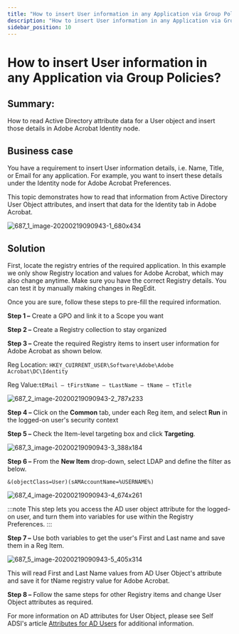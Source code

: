 ```yaml
---
title: "How to insert User information in any Application via Group Policies?"
description: "How to insert User information in any Application via Group Policies?"
sidebar_position: 10
---
```


# How to insert User information in any Application via Group Policies?

## Summary:

How to read Active Directory attribute data for a User object and insert those details in Adobe
Acrobat Identity node.

## Business case

You have a requirement to insert User information details, i.e. Name, Title, or Email for any
application. For example, you want to insert these details under the Identity node for Adobe Acrobat
Preferences.

This topic demonstrates how to read that information from Active Directory User Object attributes,
and insert that data for the Identity tab in Adobe Acrobat.

![687_1_image-20200219090943-1_680x434](/images/endpointpolicymanager/grouppolicy/687_1_image-20200219090943-1_680x434.webp)

## Solution

First, locate the registry entries of the required application. In this example we only show
Registry location and values for Adobe Acrobat, which may also change anytime. Make sure you have
the correct Registry details. You can test it by manually making changes in RegEdit.

Once you are sure, follow these steps to pre-fill the required information.

**Step 1 –** Create a GPO and link it to a Scope you want

**Step 2 –** Create a Registry collection to stay organized

**Step 3 –** Create the required Registry items to insert user information for Adobe Acrobat as
shown below.

Reg Location: `HKEY_CUIRRENT_USER\Software\Adobe\Adobe Acrobat\DC\Identity`

Reg Value:`tEMail – tFirstName – tLastName – tName – tTitle`

![687_2_image-20200219090943-2_787x233](/images/endpointpolicymanager/grouppolicy/687_2_image-20200219090943-2_787x233.webp)

**Step 4 –** Click on the **Common** tab, under each Reg item, and select **Run** in the logged-on
user's security context

**Step 5 –** Check the Item-level targeting box and click **Targeting**.

![687_3_image-20200219090943-3_388x184](/images/endpointpolicymanager/grouppolicy/687_3_image-20200219090943-3_388x184.webp)

**Step 6 –** From the **New Item** drop-down, select LDAP and define the filter as below.

`&(objectClass=User)(sAMAccountName=%USERNAME%)`

![687_4_image-20200219090943-4_674x261](/images/endpointpolicymanager/grouppolicy/687_4_image-20200219090943-4_674x261.webp)

:::note
This step lets you access the AD user object attribute for the logged-on user, and turn
them into variables for use within the Registry Preferences.
:::


**Step 7 –** Use both variables to get the user's First and Last name and save them in a Reg Item.

![687_5_image-20200219090943-5_405x314](/images/endpointpolicymanager/grouppolicy/687_5_image-20200219090943-5_405x314.webp)

This will read First and Last Name values from AD User Object's attribute and save it for tName
registry value for Adobe Acrobat.

**Step 8 –** Follow the same steps for other Registry items and change User Object attributes as
required.

For more information on AD attributes for User Object, please see Self ADSI's article
[Attributes for AD Users](http://www.selfadsi.org/user-attributes-w2k12.htm) for additional
information.
